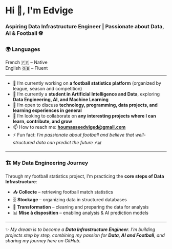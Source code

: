 # Hi 👋, I'm Edvige  
### Aspiring Data Infrastructure Engineer | Passionate about Data, AI & Football ⚽  

### 🌍 Languages
French 🇫🇷 – Native  
English 🇬🇧 – Fluent


---

- 🔭 I’m currently working on **a football statistics platform** (organized by league, season and competition)  
- 🌱 I’m currently a **student in Artificial Intelligence and Data**, exploring **Data Engineering, AI, and Machine Learning**  
- 💬 I’m open to discuss **technology, programming, data projects, and learning experiences in general**  
- 👯 I’m looking to collaborate on **any interesting projects where I can learn, contribute, and grow**  
- 📫 How to reach me: **houmasseedviged@gmail.com**  
- ⚡ Fun fact: *I’m passionate about football and believe that well-structured data can predict the future ⚡📊*  

---

### 🏗️ My Data Engineering Journey  

Through my football statistics project, I’m practicing the **core steps of Data Infrastructure**:  
- 📥 **Collecte** – retrieving football match statistics  
- 🗄️ **Stockage** – organizing data in structured databases  
- 🔄 **Transformation** – cleaning and preparing the data for analysis  
- 📊 **Mise à disposition** – enabling analysis & AI prediction models  

---

✨ *My dream is to become a **Data Infrastructure Engineer**. I’m building projects step by step, combining my passion for **Data, AI and Football**, and sharing my journey here on GitHub.*  
